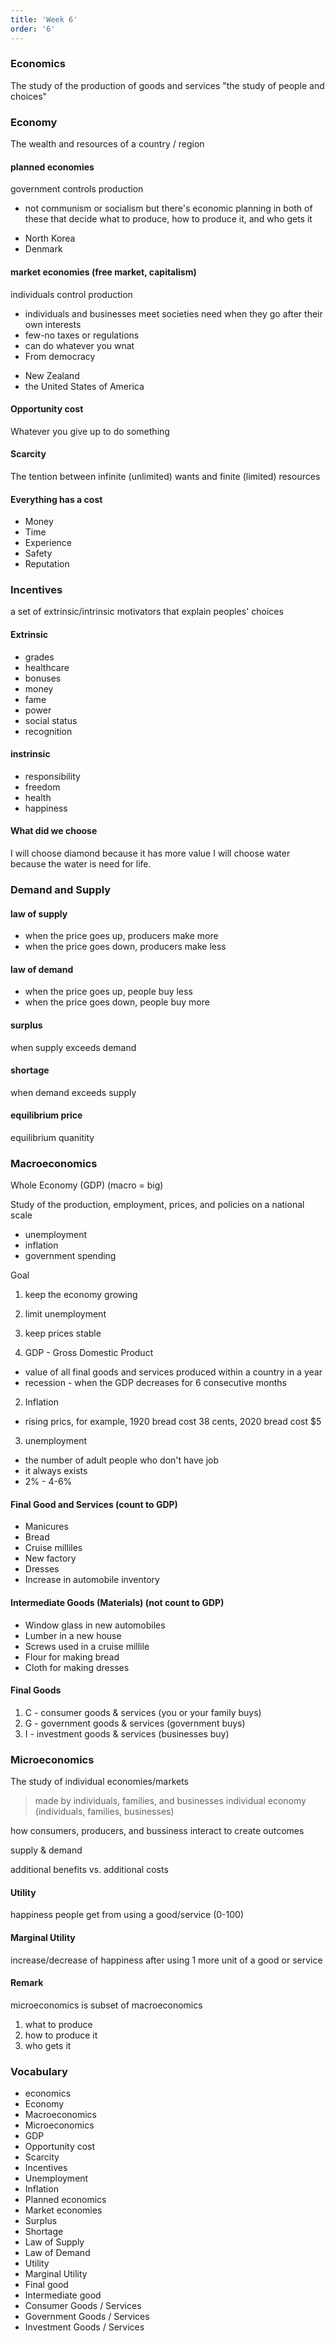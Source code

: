 ```yaml
---
title: 'Week 6'
order: '6'
---
```

### Economics
The study of the production of goods and services "the study of people and choices"

### Economy 
The wealth and resources of a country / region

#### planned economies

government controls production

* not communism or socialism but there's economic planning in both of these that decide what to produce, how to produce it, and who gets it

- North Korea
- Denmark

#### market economies (free market, capitalism)

individuals control production
* individuals and businesses meet societies need when they go after their own interests
* few-no taxes or regulations
* can do whatever you wnat
* From democracy

- New Zealand
- the United States of America

#### Opportunity cost
Whatever you give up to do something

#### Scarcity
The tention between infinite (unlimited) wants and finite (limited) resources

#### Everything has a cost
- Money
- Time
- Experience
- Safety
- Reputation
  
### Incentives
a set of extrinsic/intrinsic motivators that explain peoples' choices

#### Extrinsic

- grades
- healthcare
- bonuses
- money
- fame
- power
- social status
- recognition

#### instrinsic
- responsibility
- freedom
- health
- happiness

#### What did we choose
I will choose diamond because it has more value
I will choose water because the water is need for life. 

### Demand and Supply

#### law of supply
- when the price goes up, producers make more
- when the price goes down, producers make less

#### law of demand
- when the price goes up, people buy less
- when the price goes down, people buy more

#### surplus
when supply exceeds demand
#### shortage
when demand exceeds supply
#### equilibrium price
equilibrium quanitity

### Macroeconomics
Whole Economy (GDP)
(macro = big)

Study of the production, employment, prices, and policies on a national scale

- unemployment
- inflation
- government spending

Goal
1. keep the economy growing
2. limit unemployment
3. keep prices stable

1. GDP - Gross Domestic Product
  - value of all final goods and services produced within a country in a year 
  - recession - when the GDP decreases for 6 consecutive months 
2. Inflation 
  - rising prics, for example, 1920 bread cost 38 cents, 2020 bread cost $5
3. unemployment
  - the number of adult people who don't have job
  - it always exists
  - 2% - 4-6%

#### Final Good and Services (count to GDP)
- Manicures
- Bread
- Cruise milliles
- New factory
- Dresses
- Increase in automobile inventory

#### Intermediate Goods (Materials) (not count to GDP)

- Window glass in new automobiles
- Lumber in a new house
- Screws used in a cruise millile
- Flour for making bread
- Cloth for making dresses

#### Final Goods
1. C - consumer goods & services (you or your family buys)
2. G - government goods & services (government buys)
3. I - investment goods & services (businesses buy)

### Microeconomics
The study of individual economies/markets
> made by individuals, families, and businesses
individual economy (individuals, families, businesses)

how consumers, producers, and bussiness interact to create outcomes

supply & demand

additional benefits vs. additional costs

#### Utility
happiness people get from using a good/service (0-100)

#### Marginal Utility
increase/decrease of happiness after using 1 more unit of a good or service

#### Remark
microeconomics is subset of macroeconomics 

1. what to produce
2. how to produce it
3. who gets it


### Vocabulary
- economics
- Economy
- Macroeconomics
- Microeconomics
- GDP
- Opportunity cost
- Scarcity
- Incentives
- Unemployment
- Inflation
- Planned economics
- Market economies 
- Surplus 
- Shortage 
- Law of Supply 
- Law of Demand 
- Utility 
- Marginal Utility 
- Final good 
- Intermediate good 
- Consumer Goods / Services
- Government Goods / Services
- Investment Goods / Services

